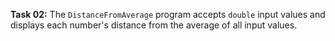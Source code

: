 **Task 02:**  The `DistanceFromAverage` program accepts `double` input values and displays each number's distance from the average of all input values.